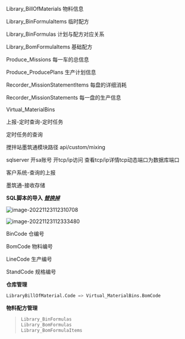 Library_BillOfMaterials							物料信息

Library_BinFormulaItems						 临时配方

Library_BinFormulas								 计划与配方对应关系

Library_BomFormulaItems  					  基础配方

Produce_Missions									   每一车的总信息

Produce_ProducePlans								生产计划信息

Recorder_MissionStatementItems			   每盘的详细消耗

Recorder_MissionStatements					   每一盘的生产信息

Virtual_MaterialBins									 



上报-定时查询-定时任务

定时任务的查询

搅拌站墨筑通模块路径    api/custom/mixing

sqlserver 开sa账号 开tcp/ip访问 查看tcp/ip详情tcp动态端口为数据库端口

客户系统-查询的上报

墨筑通-接收存储



**SQL脚本的导入**		***<u>替换掉</u>***

![image-20221123112310708](C:\Users\highsai\AppData\Roaming\Typora\typora-user-images\image-20221123112310708.png)

![image-20221123112333480](C:\Users\highsai\AppData\Roaming\Typora\typora-user-images\image-20221123112333480.png)



BinCode 仓编号

BomCode 物料编号

LineCode 生产编号

StandCode 规格编号



**仓库管理**

```python
LibraryBillOfMaterial.Code => Virtual_MaterialBins.BomCode 
```



**物料配方管理**

> ```python
> Library_BinFormulas
> Library_BomFormulas
> Library_BomFormulaItems
> ```




